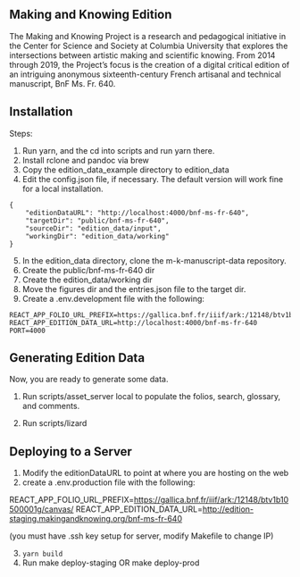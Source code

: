Making and Knowing Edition 
-----------

The Making and Knowing Project is a research and pedagogical initiative in the Center for Science and Society at Columbia University that explores the intersections between artistic making and scientific knowing. From 2014 through 2019, the Project’s focus is the creation of a digital critical edition of an intriguing anonymous sixteenth-century French artisanal and technical manuscript, BnF Ms. Fr. 640.

Installation
------



Steps:

1. Run yarn, and the cd into scripts and run yarn there.
2. Install rclone and pandoc via brew
3. Copy the edition_data_example directory to edition_data
4. Edit the config.json file, if necessary. The default version will work fine for a local installation.

```
{
    "editionDataURL": "http://localhost:4000/bnf-ms-fr-640",
    "targetDir": "public/bnf-ms-fr-640",
    "sourceDir": "edition_data/input",
    "workingDir": "edition_data/working"
}
```

5. In the edition_data directory, clone the m-k-manuscript-data repository.
6. Create the public/bnf-ms-fr-640 dir
7. Create the edition_data/working dir
8. Move the figures dir and the entries.json file to the target dir.
9. Create a .env.development file with the following:

```
REACT_APP_FOLIO_URL_PREFIX=https://gallica.bnf.fr/iiif/ark:/12148/btv1b10500001g/canvas/
REACT_APP_EDITION_DATA_URL=http://localhost:4000/bnf-ms-fr-640
PORT=4000
```

Generating Edition Data
----------
Now, you are ready to generate some data.

1. Run scripts/asset_server local to populate the folios, search, glossary, and comments.

2. Run scripts/lizard


Deploying to a Server
---------------

1. Modify the editionDataURL to point at where you are hosting on the web
2. create a .env.production file with the following:

REACT_APP_FOLIO_URL_PREFIX=https://gallica.bnf.fr/iiif/ark:/12148/btv1b10500001g/canvas/
REACT_APP_EDITION_DATA_URL=http://edition-staging.makingandknowing.org/bnf-ms-fr-640

(you must have .ssh key setup for server, modify Makefile to change IP)

3. `yarn build`
4. Run make deploy-staging OR make deploy-prod
